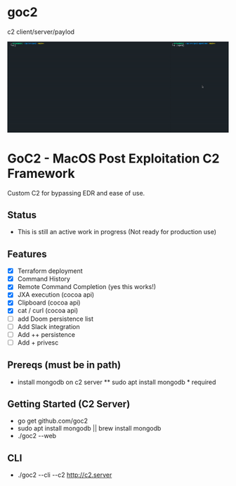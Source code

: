 # goc2
c2 client/server/paylod

![](https://github.com/grines/goc2/blob/main/goc2.gif)

# GoC2 - MacOS Post Exploitation C2 Framework

Custom C2 for bypassing EDR and ease of use.

## Status
- This is still an active work in progress (Not ready for production use)

## Features
- [x] Terraform deployment
- [X] Command History
- [X] Remote Command Completion (yes this works!)
- [X] JXA execution (cocoa api)
- [X] Clipboard (cocoa api)
- [X] cat / curl (cocoa api)
- [ ] add Doom persistence list
- [ ] Add Slack integration
- [ ] Add ++ persistence
- [ ] Add + privesc

## Prereqs (must be in path)
- install mongodb on c2 server ** sudo apt install mongodb * required
 
## Getting Started (C2 Server)
- go get github.com/goc2
- sudo apt install mongodb || brew install mongodb
- ./goc2 --web

## CLI
- ./goc2 --cli --c2 http://c2.server 
